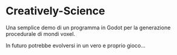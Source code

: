 # Creatively-Science
Una semplice demo di un programma in Godot per la generazione procedurale di mondi voxel.

In futuro potrebbe evolversi in un vero e proprio gioco...
